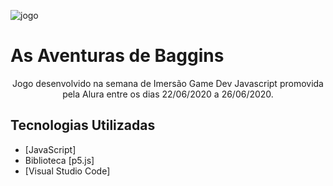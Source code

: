 ![jogo](https://user-images.githubusercontent.com/64447281/86287773-3032ba80-bbbf-11ea-9deb-43e88fe99f58.png)

# As Aventuras de Baggins
  
<div align="center">
  Jogo desenvolvido na semana de Imersão Game Dev Javascript promovida pela Alura entre os dias 22/06/2020 a 26/06/2020.
</div>

## Tecnologias Utilizadas
* [JavaScript]
* Biblioteca [p5.js]
* [Visual Studio Code]
